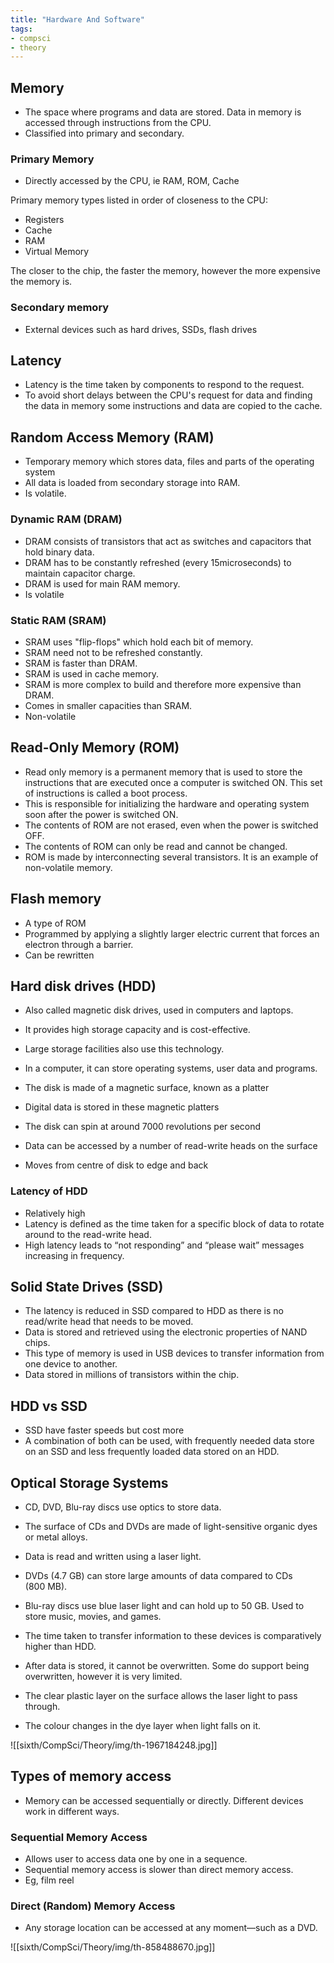 ```yaml
---
title: "Hardware And Software"
tags:
- compsci
- theory
---
```

## Memory
- The space where programs and data are stored. Data in memory is accessed through instructions from the CPU.
- Classified into primary and secondary.

### Primary Memory
- Directly accessed by the CPU, ie RAM, ROM, Cache

Primary memory types listed in order of closeness to the CPU:

- Registers
- Cache
- RAM
- Virtual Memory

The closer to the chip, the faster the memory, however the more expensive the memory is.

### Secondary memory
- External devices such as hard drives, SSDs, flash drives


## Latency

- Latency is the time taken by components to respond to the request.
- To avoid short delays between the CPU's request for data and finding the data in memory some instructions and data are copied to the cache.

## Random Access Memory (RAM)

- Temporary memory which stores data, files and parts of the operating system
- All data is loaded from secondary storage into RAM.
- Is volatile.

### Dynamic RAM (DRAM)
- DRAM consists of transistors that act as switches and capacitors that hold binary data.
- DRAM has to be constantly refreshed (every 15microseconds) to maintain capacitor charge.
- DRAM is used for main RAM memory.
- Is volatile

### Static RAM (SRAM)
- SRAM uses "flip-flops" which hold each bit of memory.
- SRAM need not to be refreshed constantly.
- SRAM is faster than DRAM.
- SRAM is used in cache memory.
- SRAM is more complex to build and therefore more expensive than DRAM.
- Comes in smaller capacities than SRAM.
- Non-volatile

## Read-Only Memory (ROM)

- Read only memory is a permanent memory that is used to store the instructions that are executed once a computer is switched ON. This set of instructions is called a boot process.
- This is responsible for initializing the hardware and operating system soon after the power is switched ON.
- The contents of ROM are not erased, even when the power is switched OFF.
- The contents of ROM can only be read and cannot be changed.
- ROM is made by interconnecting several transistors. It is an example of non-volatile memory.

## Flash memory
- A type of ROM
- Programmed by applying a slightly larger electric current that forces an electron through a barrier.
- Can be rewritten

## Hard disk drives (HDD)

- Also called magnetic disk drives, used in computers and laptops.
- It provides high storage capacity and is cost-effective.
- Large storage facilities also use this technology.
- In a computer, it can store operating systems, user data and programs.

- The disk is made of a magnetic surface, known as a platter
- Digital data is stored in these magnetic platters
- The disk can spin at around 7000 revolutions per second
- Data can be accessed by a number of read-write heads on the surface

- Moves from centre of disk to edge and back

### Latency of HDD

- Relatively high 
- Latency is defined as the time taken for a specific block of data to rotate around to the read-write head.
- High latency leads to “not responding” and “please wait” messages increasing in frequency.

## Solid State Drives (SSD)

- The latency is reduced in SSD compared to HDD as there is no read/write head that needs to be moved.
- Data is stored and retrieved using the electronic properties of NAND chips.
- This type of memory is used in USB devices to transfer information from one device to another.
- Data stored in millions of transistors within the chip.

## HDD vs SSD

- SSD have faster speeds but cost more
- A combination of both can be used, with frequently needed data store on an SSD and less frequently loaded data stored on an HDD.

## Optical Storage Systems

- CD, DVD, Blu-ray discs use optics to store data.
- The surface of CDs and DVDs are made of light-sensitive organic dyes or metal alloys.
- Data is read and written using a laser light.
- DVDs (4.7 GB) can store large amounts of data compared to CDs (800 MB).
- Blu-ray discs use blue laser light and can hold up to 50 GB. Used to store music, movies, and games.
- The time taken to transfer information to these devices is comparatively higher than HDD.

- After data is stored, it cannot be overwritten. Some do support being overwritten, however it is very limited.
- The clear plastic layer on the surface allows the laser light to pass through.
- The colour changes in the dye layer when light falls on it.

![[sixth/CompSci/Theory/img/th-1967184248.jpg]]


## Types of memory access

- Memory can be accessed sequentially or directly. Different devices work in different ways.

### Sequential Memory Access

- Allows user to access data one by one in a sequence.
- Sequential memory access is slower than direct memory access.
- Eg, film reel

### Direct (Random) Memory Access

- Any storage location can be accessed at any moment—such as a DVD.

![[sixth/CompSci/Theory/img/th-858488670.jpg]]



‎‎